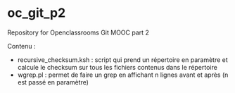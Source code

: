 oc_git_p2
=========

Repository for Openclassrooms Git MOOC part 2


Contenu :
- recursive_checksum.ksh : script qui prend un répertoire en paramètre et calcule le checksum sur tous les fichiers contenus dans le répertoire
- wgrep.pl : permet de faire un grep en affichant n lignes avant et après (n est passé en paramètre)
